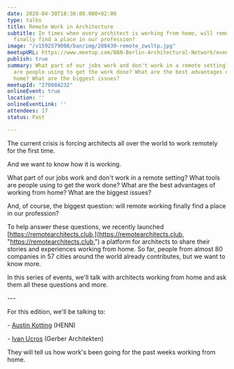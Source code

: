 ```yaml
---
date: 2020-04-30T18:30:00.000+02:00
type: talks
title: Remote Work in Architecture
subtitle: In times when every architect is working from home, will remote working
  finally find a place in our profession?
image: "/v1592579008/ban/img/200430-remote_zwsltp.jpg"
meetupURL: https://www.meetup.com/BAN-Berlin-Architectural-Network/events/270084232/
publish: true
summary: What part of our jobs work and don't work in a remote setting? What tools
  are people using to get the work done? What are the best advantages of working from
  home? What are the biggest issues?
meetupId: "270084232"
onlineEvent: true
location: ''
onlineEventLink: ''
attendees: 17
status: Past

---
```

The current crisis is forcing architects all over the world to work remotely for the first time.

And we want to know how it is working.

What part of our jobs work and don't work in a remote setting? What tools are people using to get the work done? What are the best advantages of working from home? What are the biggest issues?

And, of course, the biggest question: will remote working finally find a place in our profession?

To help answer these questions, we recently launched [https://remotearchitects.club,](https://remotearchitects.club, "https://remotearchitects.club,") a platform for architects to share their stories and experiences working from home. So far, people from almost 80 companies in 57 cities around the world already contributes, but we want to know more.

In this series of events, we'll talk with architects working from home and ask them all these questions and more.

\---

For this edition, we'll be talking to:

\- [Austin Kotting](https://www.linkedin.com/in/austinkotting/) (HENN)

\- [Ivan Ucros](https://www.linkedin.com/in/ifup/) (Gerber Architekten)

They will tell us how work's been going for the past weeks working from home.